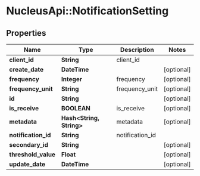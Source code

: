 # NucleusApi::NotificationSetting

## Properties
Name | Type | Description | Notes
------------ | ------------- | ------------- | -------------
**client_id** | **String** | client_id | 
**create_date** | **DateTime** |  | [optional] 
**frequency** | **Integer** | frequency | [optional] 
**frequency_unit** | **String** | frequency_unit | [optional] 
**id** | **String** |  | [optional] 
**is_receive** | **BOOLEAN** | is_receive | [optional] 
**metadata** | **Hash&lt;String, String&gt;** | metadata | [optional] 
**notification_id** | **String** | notification_id | 
**secondary_id** | **String** |  | [optional] 
**threshold_value** | **Float** |  | [optional] 
**update_date** | **DateTime** |  | [optional] 


